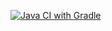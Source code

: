 [![Java CI with Gradle](https://github.com/xdreenz/java-aqa5.1/actions/workflows/gradle.yml/badge.svg)](https://github.com/xdreenz/java-aqa5.1/actions/workflows/gradle.yml)